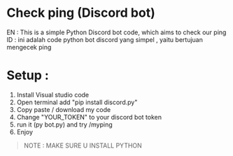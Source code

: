 # Check ping (Discord bot) 
EN : This is a simple Python Discord bot code, which aims to check our ping
ID : ini adalah code python bot discord yang simpel , yaitu bertujuan mengecek ping 

# Setup :
1. Install Visual studio code
2. Open terminal add "pip install discord.py"
3. Copy paste / download my code
4. Change "YOUR_TOKEN" to your discord bot token
5. run it (py bot.py) and try /myping
6. Enjoy

> NOTE : MAKE SURE U INSTALL PYTHON 
